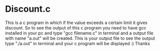 # Discount.c
This is a c program in which if the value exceeds a certain limit it gives discount.
So to see the output of this c program you need to have gcc installed in your pc and type "gcc filename.c" in terminal and a output file with name "a.out" will be created.
This is your output file to see the output type "./a.out" in terminal and your c program will be displayed :)
Thanks

